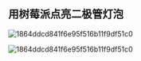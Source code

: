 ## 用树莓派点亮二极管灯泡

![1864ddcd841f6e95f516b11f9df51c0](https://cdn.jsdelivr.net/gh/Justice996/picx-images-hosting@master/Raspberry/1864ddcd841f6e95f516b11f9df51c0.5k1a3084i700.webp)


![1864ddcd841f6e95f516b11f9df51c0](https://cdn.jsdelivr.net/gh/Justice996/picx-images-hosting@master/Raspberry/1864ddcd841f6e95f516b11f9df51c0.5k1a3084i700.webp)
